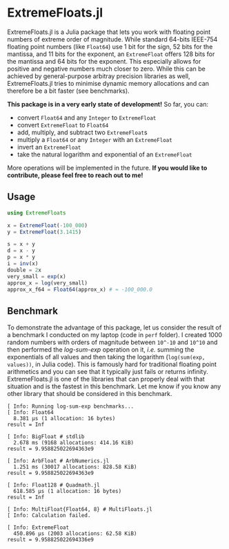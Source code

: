 # ExtremeFloats.jl

ExtremeFloats.jl is a Julia package that lets you work with floating point numbers of extreme order of magnitude.
While standard 64-bits IEEE-754 floating point numbers (like `Float64`) use 1 bit for the sign, 52 bits for the mantissa, and 11 bits for the exponent, an `ExtremeFloat` offers 128 bits for the mantissa and 64 bits for the exponent.
This especially allows for positive and negative numbers much closer to zero.
While this can be achieved by general-purpose arbitray precision libraries as well, ExtremeFloats.jl tries to minimise dynamic memory allocations and can therefore be a bit faster (see benchmarks).

**This package is in a very early state of development!**
So far, you can:

* convert `Float64` and any `Integer` to `ExtremeFloat`
* convert `ExtremeFloat` to `Float64`
* add, multiply, and subtract two `ExtremeFloat`s
* multiply a `Float64` or any `Integer` with an `ExtremeFloat`
* invert an `ExtremeFloat`
* take the natural logarithm and exponential of an `ExtremeFloat`

More operations will be implemented in the future.
**If you would like to contribute, please feel free to reach out to me!**

## Usage

```julia
using ExtremeFloats

x = ExtremeFloat(-100_000)
y = ExtremeFloat(3.1415)

s = x + y
d = x - y
p = x * y
i = inv(x)
double = 2x
very_small = exp(x)
approx_x = log(very_small)
approx_x_f64 = Float64(approx_x) # ≈ -100_000.0
```

## Benchmark

To demonstrate the advantage of this package, let us consider the result of a benchmark I conducted on my laptop (code in `perf` folder).
I created 1000 random numbers with orders of magnitude between `10^-10` and `10^10` and then performed the *log-sum-exp* operation on it, *i.e.* summing the exponentials of all values and then taking the logarithm (`log(sum(exp, values))`, in Julia code).
This is famously hard for traditional floating point arithmetics and you can see that it typically just fails or returns infinity.
ExtremeFloats.jl is one of the libraries that can properly deal with that situation and is the fastest in this benchmark.
Let me know if you know any other library that should be considered in this benchmark.

```
[ Info: Running log-sum-exp benchmarks...
[ Info: Float64
  8.381 μs (1 allocation: 16 bytes)
result = Inf

[ Info: BigFloat # stdlib
  2.678 ms (9168 allocations: 414.16 KiB)
result = 9.958825022694363e9

[ Info: ArbFloat # ArbNumerics.jl
  1.251 ms (30017 allocations: 828.58 KiB)
result = 9.958825022694363e9

[ Info: Float128 # Quadmath.jl
  618.585 μs (1 allocation: 16 bytes)
result = Inf

[ Info: MultiFloat{Float64, 8} # MultiFloats.jl
[ Info: Calculation failed.

[ Info: ExtremeFloat
  450.896 μs (2003 allocations: 62.58 KiB)
result = 9.958825022694336e9
```
